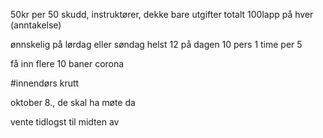 
50kr per 50 skudd, instruktører, dekke bare utgifter totalt 100lapp på hver (anntakelse)

ønnskelig på lørdag eller søndag helst 12 på dagen 10 pers
1 time per 5
  
få inn flere
10 baner corona

#innendørs krutt

oktober 8., de skal ha møte da

vente tidlogst til midten av
